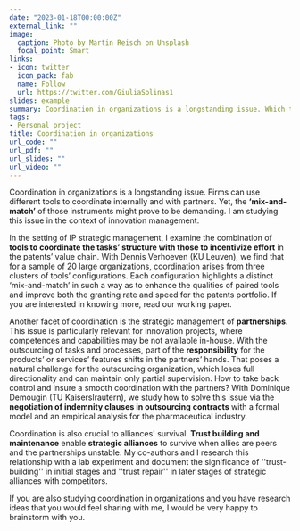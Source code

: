```yaml
---
date: "2023-01-18T00:00:00Z"
external_link: ""
image:
  caption: Photo by Martin Reisch on Unsplash
  focal_point: Smart
links:
- icon: twitter
  icon_pack: fab
  name: Follow
  url: https://twitter.com/GiuliaSolinas1
slides: example
summary: Coordination in organizations is a longstanding issue. Which tools can firms adopt to foster coordination? 
tags:
- Personal project
title: Coordination in organizations
url_code: ""
url_pdf: ""
url_slides: ""
url_video: ""
---
```


Coordination in organizations is a longstanding issue. Firms can use different tools to coordinate internally and with partners. Yet, the **‘mix-and-match’** of those instruments might prove to be demanding. I am studying this issue in the context of innovation management. 

In the setting of IP strategic management, I examine the combination of **tools to coordinate the tasks’ structure with those to incentivize effort** in the patents’ value chain. With Dennis Verhoeven (KU Leuven), we find that for a sample of 20 large organizations, coordination arises from three clusters of tools’ configurations. Each configuration highlights a distinct ‘mix-and-match’ in such a way as to enhance the qualities of paired tools and improve both the granting rate and speed for the patents portfolio. If you are interested in knowing more, read our working paper.

Another facet of coordination is the strategic management of **partnerships**. This issue is particularly relevant for innovation projects, where competences and capabilities may be not available in-house. With the outsourcing of tasks and processes, part of the **responsibility** for the products’ or services’ features shifts in the partners’ hands. That poses a natural challenge for the outsourcing organization, which loses full directionality and can maintain only partial supervision. How to take back control and insure a smooth coordination with the partners? With Dominique Demougin (TU Kaiserslrautern), we study how to solve this issue via the **negotiation of indemnity clauses in outsourcing contracts** with a formal model and an empirical analysis for the pharmaceutical industry.

Coordination is also crucial to alliances' survival. **Trust building and maintenance** enable **strategic alliances** to survive when allies are peers and the partnerships unstable. My co-authors and I research this relationship with a lab experiment and document the significance of ''trust-building'' in initial stages and ''trust repair'' in later stages of strategic alliances with competitors. 

If you are also studying coordination in organizations and you have research ideas that you would feel sharing with me, I would be very happy to brainstorm with you. 



